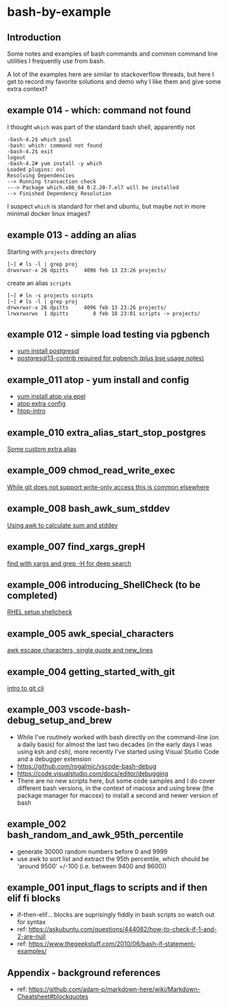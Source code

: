 # bash-by-example
## Introduction

Some notes and examples of bash commands and common command line utilities I frequently use from bash.

A lot of the examples here are similar to stackoverflow threads, but here I get to record my favorite solutions and demo why I like them and give some extra context?


## example 014 - which: command not found

I thought `which` was part of the standard bash shell, apparently not
```
-bash-4.2$ which psql
-bash: which: command not found
-bash-4.2$ exit                     
logout
-bash-4.2# yum install -y which
Loaded plugins: ovl
Resolving Dependencies
--> Running transaction check
---> Package which.x86_64 0:2.20-7.el7 will be installed
--> Finished Dependency Resolution
```

I suspect `which` is standard for rhel and ubuntu, but maybe not in more minimal docker linux images?


## example 013 - adding an alias


Starting with `projects` directory
```
[~] # ls -l | grep proj
drwxrwxr-x 26 dpitts     4096 feb 13 23:26 projects/
```

create an alias `scripts`
```
[~] # ln -s projects scripts
[~] # ls -l | grep proj
drwxrwxr-x 26 dpitts     4096 feb 13 23:26 projects/
lrwxrwxrwx  1 dpitts        8 feb 18 23:01 scripts -> projects/
```
## example 012 - simple load testing via pgbench

* [yum install postgresql](docs/yum-install-postgresql.md)
* [postgresql13-contrib required for pgbench (plus bse usage notes)](docs/postgresql13-contrib_required-for-pgbench.md)

## example_011 atop - yum install and config
* [yum install atop via epel](docs/yum-install-atop-via-epel.md)
* [atop extra config](docs/atop-extra-config.md)
* [htop-intro](docs/htop-intro.md)


## example_010 extra_alias_start_stop_postgres
[Some custom extra alias](example_010_extra_alias_start_stop_postgres/README.md)


## example_009 chmod_read_write_exec
[While git does not support write-only access this is common elsewhere](example_009_chmod_read_write_exec/README.md)

## example_008 bash_awk_sum_stddev
[Using awk to calculate sum and stddev](example_008_bash_awk_sum_stddev/README.md)

## example_007 find_xargs_grepH
[find with xargs and grep -H for deep search](example_007_find_xargs_grepH/README.md)

## example_006 introducing_ShellCheck (to be completed)
[RHEL setup shellcheck](example_006_introducing_ShellCheck/README.md)

## example_005 awk_special_characters
[awk escape characters, single quote and new_lines](example_005_awk_special_characters/README.md)

## example_004 getting_started_with_git
[intro to git cli](example_004_getting_started_with_git/README.md)

## example_003 vscode-bash-debug_setup_and_brew
- While I've routinely worked with bash directly on the command-line (on a daily basis) for almost the last two decades (in the early days I was using ksh and csh), more recently I've started using Visual Studio Code and a debugger extension
- https://github.com/rogalmic/vscode-bash-debug
- https://code.visualstudio.com/docs/editor/debugging
- There are no new scripts here, but some code samples and I do cover different bash versions, in the context of macosx and using brew (the package manager for macosx) to install a second and newer version of bash


## example_002 bash_random_and_awk_95th_percentile
- generate 30000 random numbers before 0 and 9999
- use awk to sort list and extract the 95th percentile, which should be 'around 9500' +/-100 (i.e. between 9400 and 9600))

## example_001 input_flags to scripts and if then elif fi blocks
- if-then-elif... blocks are suprisingly fiddly in bash scripts so watch out for syntax
- ref: https://askubuntu.com/questions/444082/how-to-check-if-1-and-2-are-null
- ref: https://www.thegeekstuff.com/2010/06/bash-if-statement-examples/


## Appendix - background references

- ref: https://github.com/adam-p/markdown-here/wiki/Markdown-Cheatsheet#blockquotes
